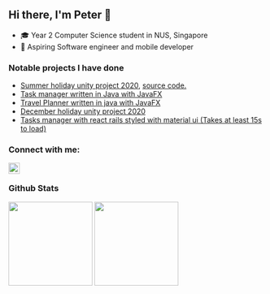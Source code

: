 ## Hi there, I'm Peter 👋

- ‍🎓 Year 2 Computer Science student in NUS, Singapore
- 📱 Aspiring Software engineer and mobile developer

### Notable projects I have done
- [Summer holiday unity project 2020](https://connect.unity.com/mg/other/the-last-stand-1 "The Last Stand"), [source code.](https://github.com/peter-yeh/The-Last-Stand "View on GitHub")
- [Task manager written in Java with JavaFX](https://peter-yeh.github.io/ip/ "User guide")
- [Travel Planner written in java with JavaFX](https://ay2021s1-cs2103t-t09-3.github.io/tp/ "TrackPad")
- [December holiday unity project 2020](https://llhy.itch.io/iwonbyablob "I won by a blob!")
- [Tasks manager with react rails styled with material ui (Takes at least 15s to load)](https://task-manager-petery.herokuapp.com/)
<!-- -[Base converter -- app that converts between different bases with high precision](https://play.google.com/store/apps/details?id=com.peteryeh.allbaseconverter) "View on Play store" -->

### Connect with me:
[<img align="left" alt="LinkedIn | LinkedIn" width="22px" src="https://cdn.jsdelivr.net/npm/simple-icons@v3/icons/linkedin.svg" />][linkedin]
<br/>

### Github Stats

<a href="https://github.com/anuraghazra/convoychat">
  <img align="center" height="165" src="https://github-readme-stats.vercel.app/api/top-langs/?username=peter-yeh&card_width=250 &show_icons=true &show_owner=true &count_private=true &include_all_commits=true &layout=compact" /></a>

<a href="https://github.com/anuraghazra/github-readme-stats">
  <img align="center" height="165" src="https://github-readme-stats.vercel.app/api?username=peter-yeh&card_width=250 &show_icons=true &show_owner=true &count_private=true &include_all_commits=true" /></a>


[stackoverflow]: https://stackoverflow.com/users/11105288/peter
[linkedin]: https://www.linkedin.com/in/YehYuChun

<!-- 
I am a passionate software developer who wants to build efficient web applications to help digitalise mundane workflows
-->
